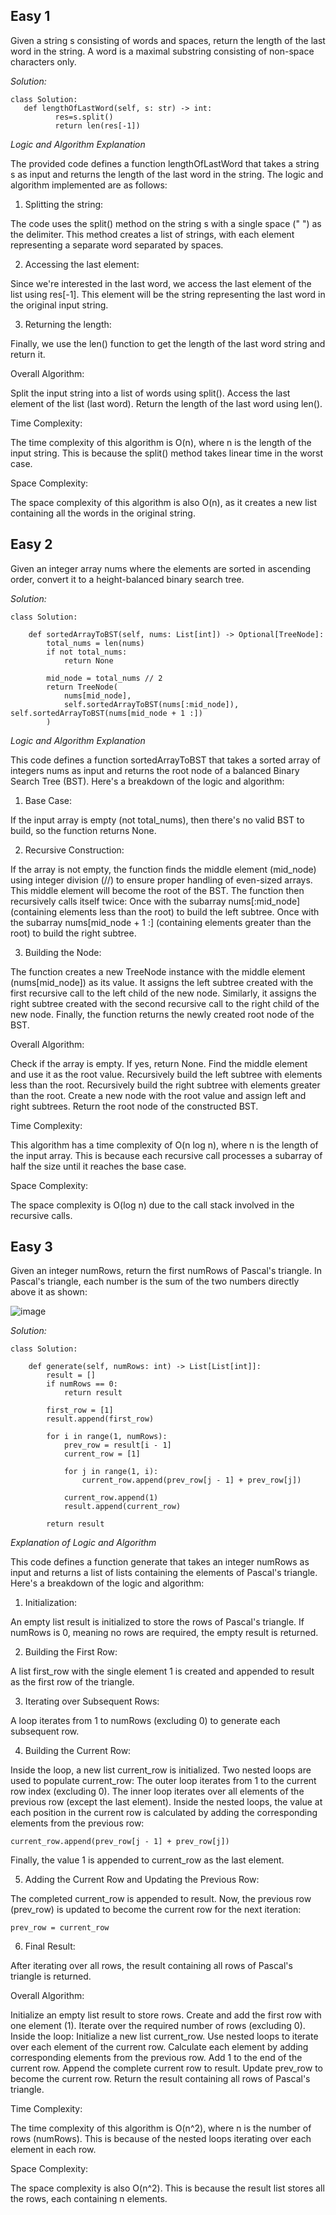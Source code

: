 ## **Easy 1**

Given a string s consisting of words and spaces, return the length of the last word in the string.
A word is a maximal substring consisting of non-space characters only.

*Solution:*

~~~
class Solution:
   def lengthOfLastWord(self, s: str) -> int:
          res=s.split()
          return len(res[-1])
~~~

*Logic and Algorithm Explanation*

The provided code defines a function lengthOfLastWord that takes a string s as input and returns the length of the last word in the string. The logic and algorithm implemented are as follows:

1. Splitting the string:

The code uses the split() method on the string s with a single space (" ") as the delimiter. This method creates a list of strings, with each element representing a separate word separated by spaces.

2. Accessing the last element:

Since we're interested in the last word, we access the last element of the list using res[-1]. This element will be the string representing the last word in the original input string.

3. Returning the length:

Finally, we use the len() function to get the length of the last word string and return it.

Overall Algorithm:

Split the input string into a list of words using split().
Access the last element of the list (last word).
Return the length of the last word using len().

Time Complexity:

The time complexity of this algorithm is O(n), where n is the length of the input string. This is because the split() method takes linear time in the worst case.

Space Complexity:

The space complexity of this algorithm is also O(n), as it creates a new list containing all the words in the original string.

## **Easy  2**

Given an integer array nums where the elements are sorted in ascending order, convert it to a 
height-balanced binary search tree.   

*Solution:*

~~~
class Solution:

    def sortedArrayToBST(self, nums: List[int]) -> Optional[TreeNode]:
        total_nums = len(nums)
        if not total_nums:
            return None

        mid_node = total_nums // 2
        return TreeNode(
            nums[mid_node], 
            self.sortedArrayToBST(nums[:mid_node]), self.sortedArrayToBST(nums[mid_node + 1 :])
        )
~~~
*Logic and Algorithm Explanation*

This code defines a function sortedArrayToBST that takes a sorted array of integers nums as input and returns the root node of a balanced Binary Search Tree (BST).
Here's a breakdown of the logic and algorithm:

1. Base Case:

If the input array is empty (not total_nums), then there's no valid BST to build, so the function returns None.

2. Recursive Construction:

If the array is not empty, the function finds the middle element (mid_node) using integer division (//) to ensure proper handling of even-sized arrays.
This middle element will become the root of the BST.
The function then recursively calls itself twice:
Once with the subarray nums[:mid_node] (containing elements less than the root) to build the left subtree.
Once with the subarray nums[mid_node + 1 :] (containing elements greater than the root) to build the right subtree.

3. Building the Node:

The function creates a new TreeNode instance with the middle element (nums[mid_node]) as its value.
It assigns the left subtree created with the first recursive call to the left child of the new node.
Similarly, it assigns the right subtree created with the second recursive call to the right child of the new node.
Finally, the function returns the newly created root node of the BST.

Overall Algorithm:

Check if the array is empty. If yes, return None.
Find the middle element and use it as the root value.
Recursively build the left subtree with elements less than the root.
Recursively build the right subtree with elements greater than the root.
Create a new node with the root value and assign left and right subtrees.
Return the root node of the constructed BST.

Time Complexity:

This algorithm has a time complexity of O(n log n), where n is the length of the input array. This is because each recursive call processes a subarray of half the size until it reaches the base case.

Space Complexity:

The space complexity is O(log n) due to the call stack involved in the recursive calls.

## **Easy 3**

Given an integer numRows, return the first numRows of Pascal's triangle.
In Pascal's triangle, each number is the sum of the two numbers directly above it as shown:

![image](https://github.com/Pavithra444444/LoveLocal_Assignment/assets/96220049/5ca42bd3-1b24-481e-ade6-caa8a4b7e035)




*Solution:*

~~~
class Solution:

    def generate(self, numRows: int) -> List[List[int]]:
        result = []
        if numRows == 0:
            return result

        first_row = [1]
        result.append(first_row)

        for i in range(1, numRows):
            prev_row = result[i - 1]
            current_row = [1]

            for j in range(1, i):
                current_row.append(prev_row[j - 1] + prev_row[j])

            current_row.append(1)
            result.append(current_row)

        return result
~~~

*Explanation of Logic and Algorithm*

This code defines a function generate that takes an integer numRows as input and returns a list of lists containing the elements of Pascal's triangle. Here's a breakdown of the logic and algorithm:

1. Initialization:

An empty list result is initialized to store the rows of Pascal's triangle.
If numRows is 0, meaning no rows are required, the empty result is returned.

2. Building the First Row:

A list first_row with the single element 1 is created and appended to result as the first row of the triangle.

3. Iterating over Subsequent Rows:

A loop iterates from 1 to numRows (excluding 0) to generate each subsequent row.

4. Building the Current Row:

Inside the loop, a new list current_row is initialized.
Two nested loops are used to populate current_row:
The outer loop iterates from 1 to the current row index (excluding 0).
The inner loop iterates over all elements of the previous row (except the last element).
Inside the nested loops, the value at each position in the current row is calculated by adding the corresponding elements from the previous row:


~~~
current_row.append(prev_row[j - 1] + prev_row[j])
~~~

Finally, the value 1 is appended to current_row as the last element.

5. Adding the Current Row and Updating the Previous Row:

The completed current_row is appended to result.
Now, the previous row (prev_row) is updated to become the current row for the next iteration:

~~~
prev_row = current_row
~~~

6. Final Result:

After iterating over all rows, the result containing all rows of Pascal's triangle is returned.

Overall Algorithm:

Initialize an empty list result to store rows.
Create and add the first row with one element (1).
Iterate over the required number of rows (excluding 0).
Inside the loop:
Initialize a new list current_row.
Use nested loops to iterate over each element of the current row.
Calculate each element by adding corresponding elements from the previous row.
Add 1 to the end of the current row.
Append the complete current row to result.
Update prev_row to become the current row.
Return the result containing all rows of Pascal's triangle.

Time Complexity:

The time complexity of this algorithm is O(n^2), where n is the number of rows (numRows). This is because of the nested loops iterating over each element in each row.

Space Complexity:

The space complexity is also O(n^2). This is because the result list stores all the rows, each containing n elements.
